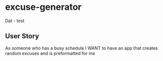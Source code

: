 # excuse-generator

Dat - test

## User Story 
As someone who has a busy schedule I WANT to have an app that creates random excuses and is preformatted for me 